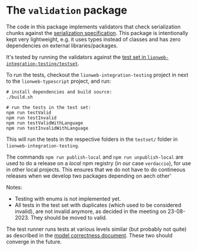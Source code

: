 # The `validation` package

The code in this package implements validators that check serialization chunks against the [serialization specification](https://github.com/LionWeb-io/specification/blob/main/2023.1/serialization/serialization.adoc).
This package is intentionally kept very lightweight, e.g. it uses types instead of classes and has zero dependencies on external libraries/packages.

It's tested by running the validators against the [test set in `lionweb-integration-testing/testset`](https://github.com/LionWeb-io/lionweb-integration-testing/tree/main/testset).

To run the tests, checkout the `lionweb-integration-testing` project in next to the `lionweb-typescript` project, and run:

```shell
# install dependencies and build source:
./build.sh

# run the tests in the test set:
npm run testValid
npm run testInvalid
npm run testValidWithLanguage
npm run testInvalidWithLanguage
```

This will run the tests in the respective folders in the `testset/` folder in `lionweb-integration-testing`.

The commands `npm run publish-local` and `npm run unpublish-local` are used to do a release on a _local_ npm registry (in our case `verdaccio`), for use in other local projects. This ensures that we do not have to do contineous releases when we develop two packages depending on aech other'

Notes:
- Testing with enums is not implemented yet.
- All tests in the test set with duplicates (which used to be considered invalid), are not invalid anymore, as decided in the meeting on 23-08-2023.
    They should be moved to valid.

The test runner runs tests at various levels similar (but probably not quite) as described in the [model correctness document](https://github.com/LionWeb-io/specification/blob/meinte/correctness/documentation/correctness.adoc).
These two should converge in the future.

